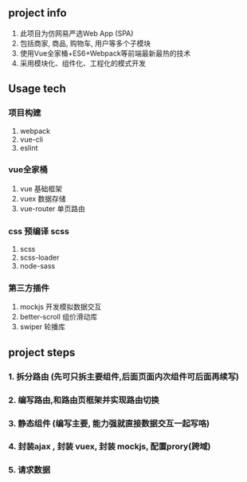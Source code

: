 ## project info
1)	此项目为仿网易严选Web App (SPA)
2)	包括商家, 商品, 购物车, 用户等多个子模块
3)	使用Vue全家桶+ES6+Webpack等前端最新最热的技术
4)	采用模块化、组件化、工程化的模式开发

## Usage tech
### 项目构建
1. webpack 
2. vue-cli
3. eslint
### vue全家桶

1. vue 基础框架
2. vuex 数据存储 
3. vue-router 单页路由

### css 预编译 scss
1. scss
2. scss-loader
3. node-sass 
### 第三方插件
1. mockjs 开发模拟数据交互
2. better-scroll 组价滑动库
3. swiper 轮播库

## project steps
### 1. 拆分路由 (先可只拆主要组件,后面页面内次组件可后面再续写)
### 2. 编写路由,和路由页框架并实现路由切换
### 3. 静态组件 (编写主要, 能力强就直接数据交互一起写咯)
### 4. 封装ajax , 封装 vuex, 封装 mockjs, 配置prory(跨域)
### 5. 请求数据 

